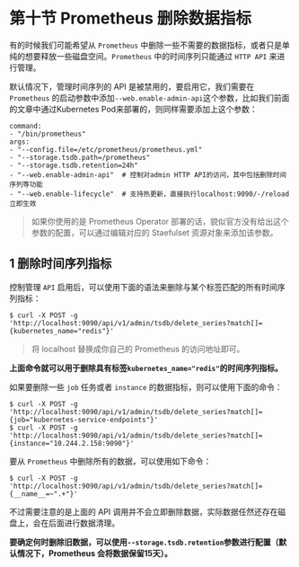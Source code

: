 # **第十节 Prometheus 删除数据指标**

有的时候我们可能希望从 `Prometheus` 中删除一些不需要的数据指标，或者只是单纯的想要释放一些磁盘空间。`Prometheus` 中的时间序列只能通过 `HTTP API` 来进行管理。

默认情况下，管理时间序列的 API 是被禁用的，要启用它，我们需要在 `Prometheus` 的启动参数中添加`--web.enable-admin-api`这个参数，比如我们前面的文章中通过Kubernetes Pod来部署的，则同样需要添加上这个参数：

```
command:
- "/bin/prometheus"
args:
- "--config.file=/etc/prometheus/prometheus.yml"
- "--storage.tsdb.path=/prometheus"
- "--storage.tsdb.retention=24h"
- "--web.enable-admin-api"  # 控制对admin HTTP API的访问，其中包括删除时间序列等功能
- "--web.enable-lifecycle"  # 支持热更新，直接执行localhost:9090/-/reload立即生效
```

> 如果你使用的是 Prometheus Operator 部署的话，貌似官方没有给出这个参数的配置，可以通过编辑对应的 Staefulset 资源对象来添加该参数。


## **1 删除时间序列指标**

控制管理 `API` 启用后，可以使用下面的语法来删除与某个标签匹配的所有时间序列指标：

```
$ curl -X POST -g 'http://localhost:9090/api/v1/admin/tsdb/delete_series?match[]={kubernetes_name="redis"}'
```
> 将 localhost 替换成你自己的 Prometheus 的访问地址即可。

**上面命令就可以用于删除具有标签`kubernetes_name="redis"`的时间序列指标。**

如果要删除一些 `job` 任务或者 `instance` 的数据指标，则可以使用下面的命令：

```
$ curl -X POST -g 'http://localhost:9090/api/v1/admin/tsdb/delete_series?match[]={job="kubernetes-service-endpoints"}'
$ curl -X POST -g 'http://localhost:9090/api/v1/admin/tsdb/delete_series?match[]={instance="10.244.2.158:9090"}'
```

要从 `Prometheus` 中删除所有的数据，可以使用如下命令：

```
$ curl -X POST -g 'http://localhost:9090/api/v1/admin/tsdb/delete_series?match[]={__name__=~".+"}'
```

不过需要注意的是上面的 API 调用并不会立即删除数据，实际数据任然还存在磁盘上，会在后面进行数据清理。

**要确定何时删除旧数据，可以使用`--storage.tsdb.retention`参数进行配置（默认情况下，Prometheus 会将数据保留15天）。**